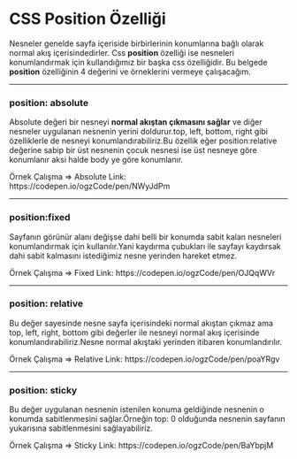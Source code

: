 <h1>CSS Position Özelliği</h1>
<p>
Nesneler genelde sayfa içeriside birbirlerinin konumlarına bağlı olarak normal akış içerisindedirler.
Css <strong>position</strong> özelliği ise nesneleri konumlandırmak için kullandığımız bir başka css özelliğidir.
Bu belgede <strong>position</strong> özelliğinin 4 değerini ve örneklerini vermeye çalışacağım.
</p>
<hr>
<h3><strong>position: absolute</strong></h3>
<p>
Absolute değeri bir nesneyi <strong>normal akıştan çıkmasını sağlar</strong> ve diğer nesneler uygulanan nesnenin yerini doldurur.top, left, bottom, right gibi özelliklerle de nesneyi konumlandırabiliriz.Bu özellik eğer position:relative değerine sabip bir üst nesnenin çocuk nesnesi ise üst nesneye göre konumlanır aksi halde body ye göre konumlanır. 
</p>
Örnek Çalışma =>
Absolute Link: https://codepen.io/ogzCode/pen/NWyJdPm<br>
<hr>
<h3><strong>position:fixed</strong></h3>
<p>
Sayfanın görünür alanı değişse dahi belli bir konumda sabit kalan nesneleri konumlandırmak için kullanılır.Yani kaydırma çubukları ile sayfayı kaydırsak dahi sabit kalmasını istediğimiz nesne yerinden hareket etmez.
</p>
Örnek Çalışma => 
Fixed Link: https://codepen.io/ogzCode/pen/OJQqWVr<br>
<hr>
<h3><strong>position: relative</strong></h3>
<p>
Bu değer sayesinde nesne sayfa içerisindeki normal akıştan çıkmaz ama top, left, right, bottom gibi değerler ile nesneyi normal akış içerisinde konumlandırabiliriz.Nesne normal akıştaki yerinden itibaren konumlandırılır.
</p>
Örnek Çalışma => 
Relative Link: https://codepen.io/ogzCode/pen/poaYRgv<br>
<hr>
<h3><strong>position: sticky</strong></h3>
<p>
Bu değer uygulanan nesnenin istenilen konuma geldiğinde nesnenin o konumda sabitlenmesini sağlar.Örneğin top: 0 olduğunda nesnenin sayfanın yukarısına sabitlenmesini sağlayabiliriz.
</p>
Örnek Çalışma => 
Sticky Link: https://codepen.io/ogzCode/pen/BaYbpjM<br>